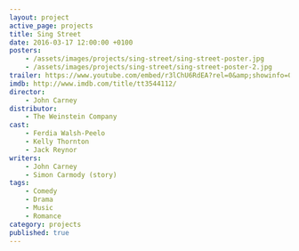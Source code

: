 ```yaml
---
layout: project
active_page: projects
title: Sing Street
date: 2016-03-17 12:00:00 +0100
posters:
    - /assets/images/projects/sing-street/sing-street-poster.jpg
    - /assets/images/projects/sing-street/sing-street-poster-2.jpg
trailer: https://www.youtube.com/embed/r3lChU6RdEA?rel=0&amp;showinfo=0
imdb: http://www.imdb.com/title/tt3544112/
director:
    - John Carney
distributor:
    - The Weinstein Company
cast:
    - Ferdia Walsh-Peelo
    - Kelly Thornton
    - Jack Reynor
writers:
    - John Carney
    - Simon Carmody (story)
tags:
    - Comedy
    - Drama
    - Music
    - Romance
category: projects
published: true
---
```

